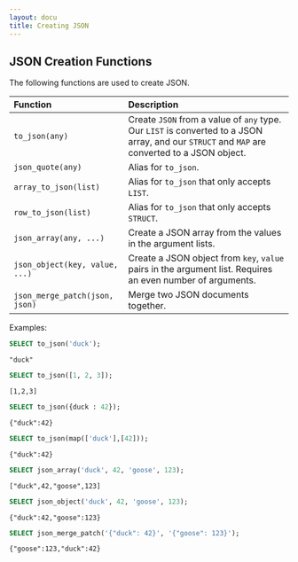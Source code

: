 ```yaml
---
layout: docu
title: Creating JSON
---
```


## JSON Creation Functions

The following functions are used to create JSON.

<div class="narrow_table"></div>

| Function | Description |
|:--|:----|
| `to_json(any)` | Create `JSON` from a value of `any` type. Our `LIST` is converted to a JSON array, and our `STRUCT` and `MAP` are converted to a JSON object. |
| `json_quote(any)` | Alias for `to_json`. |
| `array_to_json(list)` | Alias for `to_json` that only accepts `LIST`. |
| `row_to_json(list)` | Alias for `to_json` that only accepts `STRUCT`. |
| `json_array(any, ...)` | Create a JSON array from the values in the argument lists. |
| `json_object(key, value, ...)` | Create a JSON object from `key`, `value` pairs in the argument list. Requires an even number of arguments. |
| `json_merge_patch(json, json)` | Merge two JSON documents together. |

Examples:

```sql
SELECT to_json('duck');
```

```text
"duck"
```

```sql
SELECT to_json([1, 2, 3]);
```

```text
[1,2,3]
```

```sql
SELECT to_json({duck : 42});
```

```text
{"duck":42}
```

```sql
SELECT to_json(map(['duck'],[42]));
```

```text
{"duck":42}
```

```sql
SELECT json_array('duck', 42, 'goose', 123);
```

```text
["duck",42,"goose",123]
```

```sql
SELECT json_object('duck', 42, 'goose', 123);
```

```text
{"duck":42,"goose":123}
```

```sql
SELECT json_merge_patch('{"duck": 42}', '{"goose": 123}');
```

```text
{"goose":123,"duck":42}
```
